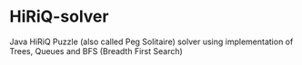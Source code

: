 # HiRiQ-solver
Java HiRiQ Puzzle (also called Peg Solitaire) solver using implementation of Trees, Queues and BFS (Breadth First Search)
